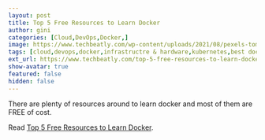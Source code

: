 ```yaml
---
layout: post
title: Top 5 Free Resources to Learn Docker
author: gini
categories: [Cloud,DevOps,Docker,]
image: https://www.techbeatly.com/wp-content/uploads/2021/08/pexels-tom-fisk-3376482-1024x682.jpg
tags: [cloud,devops,docker,infrastructre & hardware,kubernetes,best docker course,best free courses for docker,best free docker courses,docker free course,docker learning material,free docker course,free docker learning,how to learn docker,how to start docker,top 5 free resources to learn docker,]
ext_url: https://www.techbeatly.com/top-5-free-resources-to-learn-docker/
show-avatar: true
featured: false
hidden: false
---
```


There are plenty of resources around to learn docker and most of them are FREE of cost.

Read [Top 5 Free Resources to Learn Docker](https://www.techbeatly.com/top-5-free-resources-to-learn-docker/).